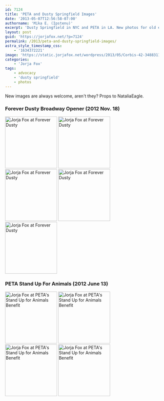 ```yaml
---
id: 7124
title: 'PETA and Dusty Springfield Images'
date: '2013-05-07T12:56:58-07:00'
authorname: 'Mika E. (Ipstenu)'
excerpt: 'Dusty Springfield in NYC and PETA in LA. New photos for old events!'
layout: post
guid: 'https://jorjafox.net/?p=7124'
permalink: /2013/peta-and-dusty-springfield-images/
astra_style_timestamp_css:
    - '1634372221'
image: 'https://static.jorjafox.net/wordpress/2013/05/Corbis-42-34883112_595.jpg'
categories:
    - 'Jorja Fox'
tags:
    - advocacy
    - 'dusty springfield'
    - photos
---
```


New images are always welcome, aren't they? Props to NataliaEagle.
<h3>Forever Dusty Broadway Opener (2012 Nov. 18)</h3>
<a title="Jorja Fox at Forever Dusty" href="https://jorjafox.net/gallery/pub/premieres/20121118-dusty/Corbis-42-39283155.jpg" rel="showcase"><img alt="Jorja Fox at Forever Dusty" src="https://jorjafox.net/gallery/cache/pub/premieres/20121118-dusty/Corbis-42-39283155_200_cw200_ch200_thumb.jpg" width="170" height="170" /></a> <a title="Jorja Fox at Forever Dusty" href="https://jorjafox.net/gallery/pub/premieres/20121118-dusty/Corbis-42-39283190.jpg" rel="showcase"><img alt="Jorja Fox at Forever Dusty" src="https://jorjafox.net/gallery/cache/pub/premieres/20121118-dusty/Corbis-42-39283190_200_cw200_ch200_thumb.jpg" width="170" height="170" /></a> <a title="Jorja Fox at Forever Dusty" href="https://jorjafox.net/gallery/pub/premieres/20121118-dusty/Corbis-42-39283193.jpg" rel="showcase"><img alt="Jorja Fox at Forever Dusty" src="https://jorjafox.net/gallery/cache/pub/premieres/20121118-dusty/Corbis-42-39283193_200_cw200_ch200_thumb.jpg" width="170" height="170" /></a> <a title="Jorja Fox at Forever Dusty" href="https://jorjafox.net/gallery/pub/premieres/20121118-dusty/Corbis-42-39283208.jpg" rel="showcase"><img alt="Jorja Fox at Forever Dusty" src="https://jorjafox.net/gallery/cache/pub/premieres/20121118-dusty/Corbis-42-39283208_200_cw200_ch200_thumb.jpg" width="170" height="170" /></a> <a title="Jorja Fox at Forever Dusty" href="https://jorjafox.net/gallery/pub/premieres/20121118-dusty/Corbis-42-39283246.jpg" rel="showcase"><img alt="Jorja Fox at Forever Dusty" src="https://jorjafox.net/gallery/cache/pub/premieres/20121118-dusty/Corbis-42-39283246_200_cw200_ch200_thumb.jpg" width="170" height="170" /></a>
<h3>PETA Stand Up For Animals (2012 June 13)</h3>
<a title="Jorja Fox at PETA's Stand Up for Animals Benefit" href="https://jorjafox.net/gallery/pub/benefits/20120613-peta/Corbis-42-34883108.jpg" rel="showcase"><img alt="Jorja Fox at PETA's Stand Up for Animals Benefit" src="https://jorjafox.net/gallery/cache/pub/benefits/20120613-peta/Corbis-42-34883108_200_cw200_ch200_thumb.jpg" width="170" height="170" /></a> <a title="Jorja Fox at PETA's Stand Up for Animals Benefit" href="https://jorjafox.net/gallery/pub/benefits/20120613-peta/Corbis-42-34883112.jpg" rel="showcase"><img alt="Jorja Fox at PETA's Stand Up for Animals Benefit" src="https://jorjafox.net/gallery/cache/pub/benefits/20120613-peta/Corbis-42-34883112_200_cw200_ch200_thumb.jpg" width="170" height="170" /></a> <a title="Jorja Fox at PETA's Stand Up for Animals Benefit" href="https://jorjafox.net/gallery/pub/benefits/20120613-peta/Corbis-42-34883118.jpg" rel="showcase"><img alt="Jorja Fox at PETA's Stand Up for Animals Benefit" src="https://jorjafox.net/gallery/cache/pub/benefits/20120613-peta/Corbis-42-34883118_200_cw200_ch200_thumb.jpg" width="170" height="170" /></a> <a title="Jorja Fox at PETA's Stand Up for Animals Benefit" href="https://jorjafox.net/gallery/pub/benefits/20120613-peta/Corbis-42-34883235.jpg" rel="showcase"><img alt="Jorja Fox at PETA's Stand Up for Animals Benefit" src="https://jorjafox.net/gallery/cache/pub/benefits/20120613-peta/Corbis-42-34883235_200_cw200_ch200_thumb.jpg" width="170" height="170" /></a>
